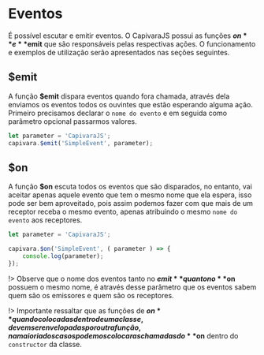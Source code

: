 # Eventos

É possível escutar e emitir eventos. O CapivaraJS possui as funções **$on** e **$emit** que são responsáveis pelas respectivas ações. O funcionamento e exemplos de utilização serão apresentados nas seções seguintes.

## $emit

A função **$emit** dispara eventos quando fora chamada, através dela enviamos os eventos todos os ouvintes que estão esperando alguma ação.
Primeiro precisamos declarar o `nome do evento` e em seguida como parâmetro opcional passarmos valores.

``` js
let parameter = 'CapivaraJS';
capivara.$emit('SimpleEvent', parameter);
```

## $on

A função **$on** escuta todos os eventos que são disparados, no entanto, vai aceitar apenas aquele evento que tem o mesmo nome que ela espera, isso pode ser bem aproveitado, pois assim podemos fazer com que mais de um receptor receba o mesmo evento, apenas atribuindo o mesmo `nome do evento` aos receptores.

``` js
let parameter = 'CapivaraJS';

capivara.$on('SimpleEvent', ( parameter ) => {
    console.log(parameter);
});
```

!> Observe que o nome dos eventos tanto no **$emit** quanto no **$on** possuem o mesmo nome, é através desse parâmetro que os eventos sabem quem são os emissores e quem são os receptores.

!> Importante ressaltar que as funções de **$on** quando colocadas dentro de uma classe, devem ser envelopadas por outra função, na maioria dos casos podemos colocar as chamadas do **$on** dentro do `constructor` da classe.